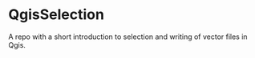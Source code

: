 # QgisSelection

A repo with a short introduction to selection and writing of vector files in Qgis. 
